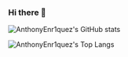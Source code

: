 ### Hi there 👋

![AnthonyEnr1quez's GitHub stats](https://github-readme-stats.zohan.tech/api?username=AnthonyEnr1quez&show_icons=true&count_private=true&hide=stars&theme=material-palenight)

![AnthonyEnr1quez's Top Langs](https://github-readme-stats.zohan.tech/api/top-langs/?username=AnthonyEnr1quez&theme=material-palenight)
